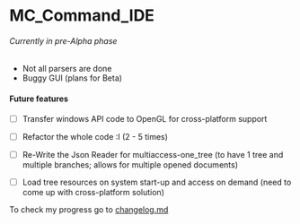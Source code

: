 # MC_Command_IDE

###### Currently in pre-Alpha phase

- Not all parsers are done
- Buggy GUI (plans for Beta)


#### Future features
- [ ] Transfer windows API code to OpenGL for cross-platform support
- [ ] Refactor the whole code :I (2 - 5 times)
- [ ] Re-Write the Json Reader for multiaccess-one_tree (to have 1 tree and multiple branches; allows for multiple opened documents)
- [ ] Load tree resources on system start-up and access on demand (need to come up with cross-platform solution)


To check my progress go to [changelog.md](https://github.com/danijel1023/MC_Command_IDE/blob/master/changelog.md)




